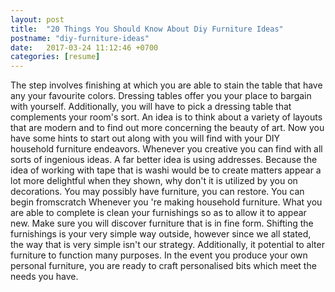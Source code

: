 ```yaml
---
layout: post
title:  "20 Things You Should Know About Diy Furniture Ideas"
postname: "diy-furniture-ideas"
date:   2017-03-24 11:12:46 +0700
categories: [resume]
---
```

The step involves finishing at which you are able to stain the table that have any your favourite colors. Dressing tables offer you your place to bargain with yourself. Additionally, you will have to pick a dressing table that complements your room's sort. An idea is to think about a variety of layouts that are modern and to find out more concerning the beauty of art. Now you have some hints to start out along with you will find with your DIY household furniture endeavors. Whenever you creative you can find with all sorts of ingenious ideas. A far better idea is using addresses. Because the idea of working with tape that is washi would be to create matters appear a lot more delightful when they shown, why don't it is utilized by you on decorations. You may possibly have furniture, you can restore. You can begin fromscratch Whenever you 're making household furniture. What you are able to complete is clean your furnishings so as to allow it to appear new. Make sure you will discover furniture that is in fine form. Shifting the furnishings is your very simple way outside, however since we all stated, the way that is very simple isn't our strategy. Additionally, it potential to alter furniture to function many purposes. In the event you produce your own personal furniture, you are ready to craft personalised bits which meet the needs you have.
